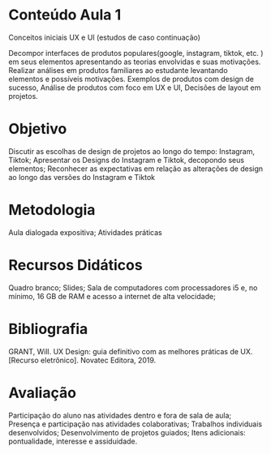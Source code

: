 # Conteúdo Aula 1

Conceitos iniciais UX e UI (estudos de caso continuação)

Decompor interfaces de produtos populares(google, instagram, tiktok, etc. ) em seus elementos apresentando as teorias envolvidas e suas motivações. Realizar análises em produtos familiares ao estudante levantando elementos e possíveis motivações.
Exemplos de produtos com design de sucesso,
Análise de produtos com foco em UX e UI, Decisões de layout em projetos.

# Objetivo

Discutir as escolhas de design de projetos ao longo do tempo: Instagram, Tiktok; Apresentar os Designs do Instagram e Tiktok, decopondo seus elementos;
Reconhecer as expectativas em relação as alterações de design ao longo das versões do Instagram e Tiktok

# Metodologia

Aula dialogada expositiva; Atividades práticas

# Recursos Didáticos

Quadro branco; Slides; Sala de computadores com processadores i5 e, no mínimo, 16 GB de RAM e acesso a internet de alta velocidade;

# Bibliografia

GRANT, Will. UX Design: guia definitivo com as melhores práticas de UX. [Recurso eletrônico]. Novatec Editora, 2019.

# Avaliação

Participação do aluno nas atividades dentro e fora de sala de aula;
Presença e participação nas atividades colaborativas;
Trabalhos individuais desenvolvidos;
Desenvolvimento de projetos guiados;
Itens adicionais: pontualidade, interesse e assiduidade.
